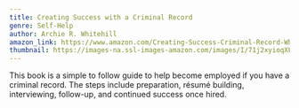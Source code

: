 ```yaml
---
title: Creating Success with a Criminal Record
genre: Self-Help
author: Archie R. Whitehill
amazon_link: https://www.amazon.com/Creating-Success-Criminal-Record-Whitehill/dp/1648950906/ref=tmm_pap_swatch_0?_encoding=UTF8&qid=1643384370&sr=8-1
thumbnail: https://images-na.ssl-images-amazon.com/images/I/71j2xyioqXL.jpg
---
```

This book is a simple to follow guide to help become employed if you have a criminal record. The steps include preparation, résumé building, interviewing, follow-up, and continued success once hired.